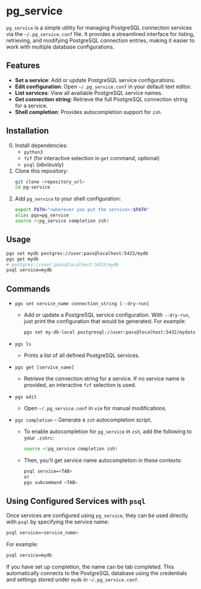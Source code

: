 
# pg_service

`pg_service` is a simple utility for managing PostgreSQL connection services via the `~/.pg_service.conf` file. It provides a streamlined interface for listing, retrieving, and modifying PostgreSQL connection entries, making it easier to work with multiple database configurations.

## Features
- **Set a service**: Add or update PostgreSQL service configurations.
- **Edit configuration**: Open `~/.pg_service.conf` in your default text editor.
- **List services**: View all available PostgreSQL service names.
- **Get connection string**: Retrieve the full PostgreSQL connection string for a service.
- **Shell completion**: Provides autocompletion support for `zsh`.

## Installation
0. Install dependencies:
    - `python3`
    - `fzf` (for interactive selection in `get` command, optional)
    - `psql` (obviously)
1. Clone this repository:
   ```sh
   git clone <repository_url>
   cd pg-service
   ```
2. Add `pg_service` to your shell configuration:
   ```sh
   export PATH="<wherever you put the service>:$PATH"
   alias pgs=pg_service
   source <(pg_service completion zsh)
   ```

## Usage
```sh
pgs set mydb postgres://user:pass@localhost:5433/mydb
pgs get mydb
# postgres://user:pass@localhost:5433/mydb
psql service=mydb
```

## Commands
-  `pgs set service_name connection_string [--dry-run]`
   -  Add or update a PostgreSQL service configuration. With `--dry-run`, just print the configuration that would be generated. For example:
        ```sh
        pgs set my-db-local postgresql://user:pass@localhost:5432/mydatabase
        ```

- `pgs ls`
  - Prints a list of all defined PostgreSQL services.

- `pgs get [service_name]`
  - Retrieve the connection string for a service.  If no service name is provided, an interactive `fzf` selection is used.

- `pgs edit`
  - Open `~/.pg_service.conf` in `vim` for manual modifications.

- `pgs completion` – Generate a `zsh` autocompletion script.
    - To enable autocompletion for `pg_service` in `zsh`, add the following to your `.zshrc`:
        ```sh
        source <(pg_service completion zsh)
        ```
    - Then, you'll get service name autocompletion in these contexts:
        ```sh
        psql service=<TAB>
        or
        pgs subcommand <TAB>
        ```

## Using Configured Services with `psql`
Once services are configured using `pg_service`, they can be used directly with `psql` by specifying the service name:
```sh
psql service=<service_name>
```
For example:
```sh
psql service=mydb
```
If you have set up completion, the name can be tab completed.  This automatically connects to the PostgreSQL database using the credentials and settings stored under `mydb` in `~/.pg_service.conf`.

